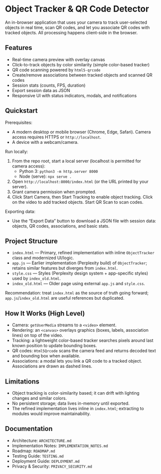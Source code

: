 # Object Tracker & QR Code Detector

An in-browser application that uses your camera to track user-selected objects in real time, scan QR codes, and let you associate QR codes with tracked objects. All processing happens client-side in the browser.

## Features

- Real-time camera preview with overlay canvas
- Click-to-track objects by color similarity (simple color-based tracker)
- QR code scanning powered by `html5-qrcode`
- Create/remove associations between tracked objects and scanned QR codes
- Session stats (counts, FPS, duration)
- Export session data as JSON
- Responsive UI with status indicators, modals, and notifications

## Quickstart

Prerequisites:

- A modern desktop or mobile browser (Chrome, Edge, Safari). Camera access requires HTTPS or `http://localhost`.
- A device with a webcam/camera.

Run locally:

1. From the repo root, start a local server (localhost is permitted for camera access):
   - Python 3: `python3 -m http.server 8000`
   - Node (serve): `npx serve .`
2. Open `http://localhost:8000/index.html` (or the URL printed by your server).
3. Grant camera permission when prompted.
4. Click Start Camera, then Start Tracking to enable object tracking. Click on the video to add tracked objects. Start QR Scan to scan codes.

Exporting data:

- Use the “Export Data” button to download a JSON file with session data: objects, QR codes, associations, and basic stats.

## Project Structure

- `index.html` — Primary, refined implementation with inline `ObjectTracker` class and modernized UI/logic.
- `app.js` — Earlier implementation (Perplexity build) of `ObjectTracker`; retains similar features but diverges from `index.html`.
- `style.css` — Styles (Perplexity design system + app-specific styles) used by `index_old.html`.
- `index_old.html` — Older page using external `app.js` and `style.css`.

Recommendation: treat `index.html` as the source of truth going forward; `app.js`/`index_old.html` are useful references but duplicated.

## How It Works (High Level)

- Camera: `getUserMedia` streams to a `<video>` element.
- Rendering: an `<canvas>` overlays graphics (boxes, labels, association lines) on top of the video.
- Tracking: a lightweight color-based tracker searches pixels around last known position to update bounding boxes.
- QR codes: `Html5Qrcode` scans the camera feed and returns decoded text and bounding box when available.
- Associations: a modal lets you link a QR code to a tracked object. Associations are drawn as dashed lines.

## Limitations

- Object tracking is color-similarity based; it can drift with lighting changes and similar colors.
- No persistent storage; data lives in-memory until exported.
- The refined implementation lives inline in `index.html`; extracting to modules would improve maintainability.

## Documentation

- Architecture: `ARCHITECTURE.md`
- Implementation Notes: `IMPLEMENTATION_NOTES.md`
- Roadmap: `ROADMAP.md`
- Testing Guide: `TESTING.md`
- Deployment Guide: `DEPLOYMENT.md`
- Privacy & Security: `PRIVACY_SECURITY.md`


